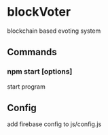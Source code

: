 # blockVoter
blockchain based evoting system

## Commands
### npm start [options]
start program

## Config
add firebase config to js/config.js